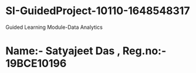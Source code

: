 # SI-GuidedProject-10110-1648548317
Guided Learning Module-Data Analytics
# Name:- Satyajeet Das , Reg.no:- 19BCE10196
